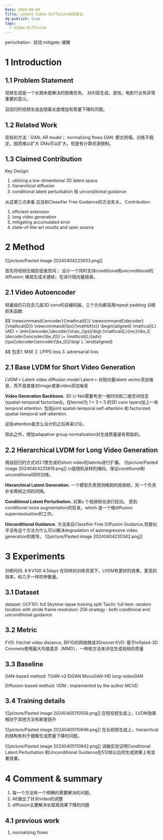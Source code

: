 ```yaml
---
Date: 2024-04-04
Title: Latent Video Diffusion阅读笔记
dg-publish: true
tags:
  - Video-Diffusion
---
```


perturbation : 扰动 
mitigate: 缓解

# 1 Introduction
## 1.1 Problem Statement
视频生成是一个长期未能解决的困难任务。 对内容生成，游戏，电影行业有非常重要的意义。 

自回归的视频生成会随着长度增加有质量下降的问题。 
## 1.2 Related Work 
现有的方法：GAN; AR model； normalizing flows
GAN: 模式坍塌，训练不稳定，因而难以扩大
DMs可以扩大，但是有计算资源限制。 

## 1.3 Claimed Contribution 

Key Design: 
1. utilizing a low-dimentional 3D latent space
2. hierarchical diffusion 
3. conditional latent perturbation 和 unconditional guidance 

从这第三点来看 应该和Classifier Free Guidance的方法有关。 
Contribution:
1. efficient extension
2. long video generation 
3. mitigating accumulated error 
4. state-of-the-art results and open source

# 2 Method
![[picture/Pasted image 20240404223933.png]]

首先将视频压缩到低维空间；
设计一个同时支持conditional和unconditional的diffusion;
稀疏生成关键帧，在进行隐向量插值。 
## 2.1 Video Autoencoder 
轻量级的只包含几层3D conv的自编码器，三个方向都采用repeat padding
训练损失函数:

$$
\newcommand{\encoder}{\mathcal{E}}
\newcommand{\decoder}{\mathcal{D}}
\newcommand{\bx}{\mathbf{x}}
\begin{aligned}
\mathcal{L}_{AE} = \min_{\encoder,\decoder}\max_{\psi}\bigl (\mathcal{L}_{rec}(\bx_0, \decoder(\encoder(\bx_0)))  \\+ \mathcal{L}_{adv}(\psi(\decoder(\encoder(\bx_0)))\bigr ).
\end{aligned}

$$
包含1. MSE 2. LPIPS loss 3. adversarial loss 

## 2.1 Base LVDM for Short Video Generation
LVDM:= Latent video diffusion model 
Latent:= 对隐向量latent vector添加噪音，而不是直接对image或者video添加噪音

**Video Generation Backbone.**  3D U-Net需要考虑一维时间和二维空间信息(spatial-temporal factorized)。在kernel为 $1\times 3 \times 3$ 的3D conv layers加上一些temporal attention. 包括joint spatial-temporal self-attention 和 factorized spatial-temporal self-attention.

这些attention是怎么设计的之后再来讨论。 

除此之外，增加adapative group normalization对生成质量是有帮助的。 

## 2.2 Hierarchical LVDM for Long Video Generation
用自回归的方式对2.1里生成的short video的latents进行扩展。 
![[picture/Pasted image 20240404225919.png]]
m是随机采样的掩码，保证conditional和unconditional同时训练。 

**Hierarchical Latent Generation.** 一个模型负责预测稀疏的视频帧，另一个负责补全两帧之间的间隔。 

**Conditional Latent Perturbation.** 对第$s$ 个视频帧也进行扰动。 受到conditional noise augmentation的启发，which 是一个做diffusion superresolustion的工作。 

**Unconditional Guidance.** 方法来自Classifier Free Diffusion Guidance,但是似乎没有这个方法为什么可以解决degradation of autoregressive video generation的推导。
![[picture/Pasted image 20240404230342.png]]

# 3 Experiments
训练时间: 8卡V100 4.5days
在同样的训练资源下，LVDM有更好的效果，更高的效率，和几乎一样的参数量。 

## 3.1 Dataset
dataset: 
	UCF101: full
	Skytime-lapse training split
	Taichi: full
item: random location with stride frame 
resolution: 256
strategy : both conditional and unconditional guidance 

## 3.2 Metric 
FVD: fréchet video distance, 将FID的网络换成3Dresnet
KVD: 基于Inflated-3D Convnets使用最大均值差异（MMD），一种核方法来评估生成视频的质量

## 3.3 Baseline
GAN-based method:
	TGAN-v2 
	DiGAN 
	MocoGAN-HD 
	long-videoGAN

Diffusion-based method:
	VDM : implemented by the author
	MCVD

## 3.4 Training details 
![[picture/Pasted image 20240405110558.png]]
在短视频生成上，LVDM效果相对于其他方法有断崖提升

![[picture/Pasted image 20240405110946.png]]
在长视频生成上，hierarchcal的结构有利于缓解生成质量下降的问题。 


![[picture/Pasted image 20240405110842.png]]
消融实验证明Conditional Latent Perturbation 和Unconditional Guidance在512帧以后的生成效果上有显著效果。 
# 4 Comment & summary
1. 每一个方法有一个明确的需要解决的问题。 
2. AE做出了针对video的调整
3. diffusion主要解决长距离效果下降的问题
## 4.1 previous work 
1. normalizing flows 



